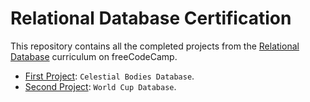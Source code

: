 # Relational Database Certification

This repository contains all the completed projects from the [Relational Database](https://www.freecodecamp.org/learn/relational-database/) curriculum on freeCodeCamp.

- [First Project](https://www.freecodecamp.org/learn/relational-database/build-a-celestial-bodies-database-project/build-a-celestial-bodies-database): `Celestial Bodies Database`.
- [Second Project](https://www.freecodecamp.org/learn/relational-database/build-a-world-cup-database-project/build-a-world-cup-database): `World Cup Database`.
